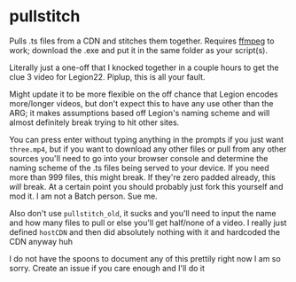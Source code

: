 # pullstitch
Pulls .ts files from a CDN and stitches them together. Requires [ffmpeg](https://ffmpeg.org/download.html) to work; download the .exe and put it in the same folder as your script(s).

Literally just a one-off that I knocked together in a couple hours to get the clue 3 video for Legion22. Piplup, this is all your fault.

Might update it to be more flexible on the off chance that Legion encodes more/longer videos, but don't expect this to have any use other than the ARG; it makes assumptions based off Legion's naming scheme and will almost definitely break trying to hit other sites.

You can press enter without typing anything in the prompts if you just want `three.mp4`, but if you want to download any other files or pull from any other sources you'll need to go into your browser console and determine the naming scheme of the .ts files being served to your device. If you need more than 999 files, this might break. If they're zero padded already, this _will_ break. At a certain point you should probably just fork this yourself and mod it. I am not a Batch person. Sue me.

Also don't use `pullstitch_old`, it sucks and you'll need to input the name and how many files to pull or else you'll get half/none of a video. I really just defined `hostCDN` and then did absolutely nothing with it and hardcoded the CDN anyway huh


I do not have the spoons to document any of this prettily right now I am so sorry. Create an issue if you care enough and I'll do it
